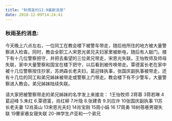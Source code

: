 ```yaml
---
title: "秋雨圣约12.9最新消息"
date: 2018-12-09T14:24:41
---
```


### 秋雨圣约消息:  

今天晚上六点左右，一位同工在教会楼下被警车带走，随后他所住的地方被大量警察进入检查。同时，教会全职工人宋恩光弟兄夫妇家里被断电，随后有人敲门。楼下有十几位警察把守，并把去看望的三位弟兄带走，宋恩光失联。王怡牧师及师母失联，家中大量警察和国宝在楼下把守，以后看到被传唤带走。覃德富长老在家中被十几位警察按住抄家，苏炳森长老夫妇，葛迎锋执事，张国庆副执事被带走，还有十几位的同工和弟兄姊妹被带走或警察上门带走。教会楼下有不少警车，大量警察进入教会。弟兄姊妹陆续失联。

请大家把被警察带走的弟兄姊妹的名字发上来接龙：
1王怡牧师
2蒋蓉
3蒋若琳
4葛迎峰
5.朱红
6.覃德富，肖红柳
7.叶隐
8.张建青
9.刘应许
10张国庆副执事
11苏长老夫妻
12肖英山
13宋恩光夫妇
14肖宝刚
15周小娟
16
17周勇
18树蓓巷男寝失联
19曹家巷女寝失联
20-神学生卢亚和一个弟兄